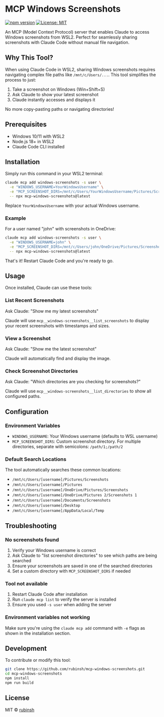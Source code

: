# MCP Windows Screenshots

[![npm version](https://badge.fury.io/js/mcp-windows-screenshots.svg)](https://www.npmjs.com/package/mcp-windows-screenshots)
[![License: MIT](https://img.shields.io/badge/License-MIT-yellow.svg)](https://opensource.org/licenses/MIT)

An MCP (Model Context Protocol) server that enables Claude to access Windows screenshots from WSL2. Perfect for seamlessly sharing screenshots with Claude Code without manual file navigation.

## Why This Tool?

When using Claude Code in WSL2, sharing Windows screenshots requires navigating complex file paths like `/mnt/c/Users/...`. This tool simplifies the process to just:
1. Take a screenshot on Windows (Win+Shift+S)
2. Ask Claude to show your latest screenshot
3. Claude instantly accesses and displays it

No more copy-pasting paths or navigating directories!

## Prerequisites

- Windows 10/11 with WSL2
- Node.js 18+ in WSL2
- Claude Code CLI installed

## Installation

Simply run this command in your WSL2 terminal:

```bash
claude mcp add windows-screenshots -s user \
  -e "WINDOWS_USERNAME=YourWindowsUsername" \
  -e "MCP_SCREENSHOT_DIRS=/mnt/c/Users/YourWindowsUsername/Pictures/Screenshots" \
  -- npx mcp-windows-screenshots@latest
```

Replace `YourWindowsUsername` with your actual Windows username.

### Example

For a user named "john" with screenshots in OneDrive:

```bash
claude mcp add windows-screenshots -s user \
  -e "WINDOWS_USERNAME=john" \
  -e "MCP_SCREENSHOT_DIRS=/mnt/c/Users/john/OneDrive/Pictures/Screenshots" \
  -- npx mcp-windows-screenshots@latest
```

That's it! Restart Claude Code and you're ready to go.

## Usage

Once installed, Claude can use these tools:

### List Recent Screenshots
Ask Claude: "Show me my latest screenshots"

Claude will use `mcp__windows-screenshots__list_screenshots` to display your recent screenshots with timestamps and sizes.

### View a Screenshot
Ask Claude: "Show me the latest screenshot"

Claude will automatically find and display the image.

### Check Screenshot Directories
Ask Claude: "Which directories are you checking for screenshots?"

Claude will use `mcp__windows-screenshots__list_directories` to show all configured paths.

## Configuration

### Environment Variables

- `WINDOWS_USERNAME`: Your Windows username (defaults to WSL username)
- `MCP_SCREENSHOT_DIRS`: Custom screenshot directory. For multiple directories, separate with semicolons: `/path/1;/path/2`

### Default Search Locations

The tool automatically searches these common locations:
- `/mnt/c/Users/[username]/Pictures/Screenshots`
- `/mnt/c/Users/[username]/Pictures`
- `/mnt/c/Users/[username]/OneDrive/Pictures/Screenshots`
- `/mnt/c/Users/[username]/OneDrive/Pictures 2/Screenshots 1`
- `/mnt/c/Users/[username]/Documents/Screenshots`
- `/mnt/c/Users/[username]/Desktop`
- `/mnt/c/Users/[username]/AppData/Local/Temp`

## Troubleshooting

### No screenshots found
1. Verify your Windows username is correct
2. Ask Claude to "list screenshot directories" to see which paths are being searched
3. Ensure your screenshots are saved in one of the searched directories
4. Set a custom directory with `MCP_SCREENSHOT_DIRS` if needed

### Tool not available
1. Restart Claude Code after installation
2. Run `claude mcp list` to verify the server is installed
3. Ensure you used `-s user` when adding the server

### Environment variables not working
Make sure you're using the `claude mcp add` command with `-e` flags as shown in the installation section.

## Development

To contribute or modify this tool:

```bash
git clone https://github.com/rubinsh/mcp-windows-screenshots.git
cd mcp-windows-screenshots
npm install
npm run build
```

## License

MIT © [rubinsh](https://github.com/rubinsh)
